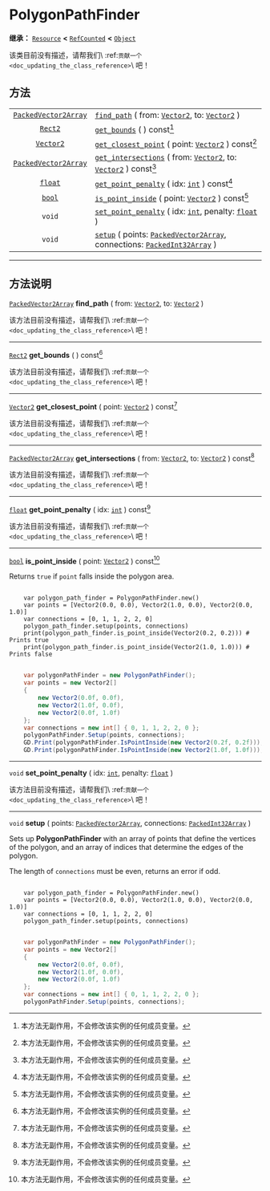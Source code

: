 <!-- ⚠ 请勿编辑本文件 ⚠ -->
<!-- 本文档使用脚本从 WeDot 引擎源码仓库生成。 -->
<!-- 生成脚本：https://github.com/WeDot-Engine/WeDot/tree/master/doc/tools/make_md.py； -->
<!-- 原文件：https://github.com/WeDot-Engine/WeDot/tree/master/doc/classes/PolygonPathFinder.xml。 -->

<div id="_class_polygonpathfinder"></div>

# PolygonPathFinder

**继承：** [`Resource`](class_resource.md) **<** [`RefCounted`](class_refcounted.md) **<** [`Object`](class_object.md)

该类目前没有描述，请帮我们\ :ref:`贡献一个 <doc_updating_the_class_reference>`\ 吧！

## 方法

|||
|:-:|:--|
| [`PackedVector2Array`](class_packedvector2array.md) | [`find_path`](class_polygonpathfinder.md#class_polygonpathfinder_method_find_path) ( from: [`Vector2`](class_vector2.md), to: [`Vector2`](class_vector2.md) )                                            |
| [`Rect2`](class_rect2.md)                           | [`get_bounds`](class_polygonpathfinder.md#class_polygonpathfinder_method_get_bounds) ( ) const[^const]                                                                                                   |
| [`Vector2`](class_vector2.md)                       | [`get_closest_point`](class_polygonpathfinder.md#class_polygonpathfinder_method_get_closest_point) ( point: [`Vector2`](class_vector2.md) ) const[^const]                                                |
| [`PackedVector2Array`](class_packedvector2array.md) | [`get_intersections`](class_polygonpathfinder.md#class_polygonpathfinder_method_get_intersections) ( from: [`Vector2`](class_vector2.md), to: [`Vector2`](class_vector2.md) ) const[^const]              |
| [`float`](class_float.md)                           | [`get_point_penalty`](class_polygonpathfinder.md#class_polygonpathfinder_method_get_point_penalty) ( idx: [`int`](class_int.md) ) const[^const]                                                          |
| [`bool`](class_bool.md)                             | [`is_point_inside`](class_polygonpathfinder.md#class_polygonpathfinder_method_is_point_inside) ( point: [`Vector2`](class_vector2.md) ) const[^const]                                                    |
| `void`                                              | [`set_point_penalty`](class_polygonpathfinder.md#class_polygonpathfinder_method_set_point_penalty) ( idx: [`int`](class_int.md), penalty: [`float`](class_float.md) )                                    |
| `void`                                              | [`setup`](class_polygonpathfinder.md#class_polygonpathfinder_method_setup) ( points: [`PackedVector2Array`](class_packedvector2array.md), connections: [`PackedInt32Array`](class_packedint32array.md) ) |

<!-- rst-class:: classref-section-separator -->

---

## 方法说明

<div id="_class_polygonpathfinder_method_find_path"></div>

[`PackedVector2Array`](class_packedvector2array.md) **find_path** ( from: [`Vector2`](class_vector2.md), to: [`Vector2`](class_vector2.md) )<div id="class_polygonpathfinder_method_find_path"></div>

该方法目前没有描述，请帮我们\ :ref:`贡献一个 <doc_updating_the_class_reference>`\ 吧！

<!-- rst-class:: classref-item-separator -->

---

<div id="_class_polygonpathfinder_method_get_bounds"></div>

[`Rect2`](class_rect2.md) **get_bounds** ( ) const[^const]<div id="class_polygonpathfinder_method_get_bounds"></div>

该方法目前没有描述，请帮我们\ :ref:`贡献一个 <doc_updating_the_class_reference>`\ 吧！

<!-- rst-class:: classref-item-separator -->

---

<div id="_class_polygonpathfinder_method_get_closest_point"></div>

[`Vector2`](class_vector2.md) **get_closest_point** ( point: [`Vector2`](class_vector2.md) ) const[^const]<div id="class_polygonpathfinder_method_get_closest_point"></div>

该方法目前没有描述，请帮我们\ :ref:`贡献一个 <doc_updating_the_class_reference>`\ 吧！

<!-- rst-class:: classref-item-separator -->

---

<div id="_class_polygonpathfinder_method_get_intersections"></div>

[`PackedVector2Array`](class_packedvector2array.md) **get_intersections** ( from: [`Vector2`](class_vector2.md), to: [`Vector2`](class_vector2.md) ) const[^const]<div id="class_polygonpathfinder_method_get_intersections"></div>

该方法目前没有描述，请帮我们\ :ref:`贡献一个 <doc_updating_the_class_reference>`\ 吧！

<!-- rst-class:: classref-item-separator -->

---

<div id="_class_polygonpathfinder_method_get_point_penalty"></div>

[`float`](class_float.md) **get_point_penalty** ( idx: [`int`](class_int.md) ) const[^const]<div id="class_polygonpathfinder_method_get_point_penalty"></div>

该方法目前没有描述，请帮我们\ :ref:`贡献一个 <doc_updating_the_class_reference>`\ 吧！

<!-- rst-class:: classref-item-separator -->

---

<div id="_class_polygonpathfinder_method_is_point_inside"></div>

[`bool`](class_bool.md) **is_point_inside** ( point: [`Vector2`](class_vector2.md) ) const[^const]<div id="class_polygonpathfinder_method_is_point_inside"></div>

Returns `true` if `point` falls inside the polygon area.



```gdscript

    var polygon_path_finder = PolygonPathFinder.new()
    var points = [Vector2(0.0, 0.0), Vector2(1.0, 0.0), Vector2(0.0, 1.0)]
    var connections = [0, 1, 1, 2, 2, 0]
    polygon_path_finder.setup(points, connections)
    print(polygon_path_finder.is_point_inside(Vector2(0.2, 0.2))) # Prints true
    print(polygon_path_finder.is_point_inside(Vector2(1.0, 1.0))) # Prints false
```

```csharp

    var polygonPathFinder = new PolygonPathFinder();
    var points = new Vector2[]
    {
        new Vector2(0.0f, 0.0f),
        new Vector2(1.0f, 0.0f),
        new Vector2(0.0f, 1.0f)
    };
    var connections = new int[] { 0, 1, 1, 2, 2, 0 };
    polygonPathFinder.Setup(points, connections);
    GD.Print(polygonPathFinder.IsPointInside(new Vector2(0.2f, 0.2f))); // Prints true
    GD.Print(polygonPathFinder.IsPointInside(new Vector2(1.0f, 1.0f))); // Prints false
```







<!-- rst-class:: classref-item-separator -->

---

<div id="_class_polygonpathfinder_method_set_point_penalty"></div>

`void` **set_point_penalty** ( idx: [`int`](class_int.md), penalty: [`float`](class_float.md) )<div id="class_polygonpathfinder_method_set_point_penalty"></div>

该方法目前没有描述，请帮我们\ :ref:`贡献一个 <doc_updating_the_class_reference>`\ 吧！

<!-- rst-class:: classref-item-separator -->

---

<div id="_class_polygonpathfinder_method_setup"></div>

`void` **setup** ( points: [`PackedVector2Array`](class_packedvector2array.md), connections: [`PackedInt32Array`](class_packedint32array.md) )<div id="class_polygonpathfinder_method_setup"></div>

Sets up **PolygonPathFinder** with an array of points that define the vertices of the polygon, and an array of indices that determine the edges of the polygon.

The length of `connections` must be even, returns an error if odd.



```gdscript

    var polygon_path_finder = PolygonPathFinder.new()
    var points = [Vector2(0.0, 0.0), Vector2(1.0, 0.0), Vector2(0.0, 1.0)]
    var connections = [0, 1, 1, 2, 2, 0]
    polygon_path_finder.setup(points, connections)
```

```csharp

    var polygonPathFinder = new PolygonPathFinder();
    var points = new Vector2[]
    {
        new Vector2(0.0f, 0.0f),
        new Vector2(1.0f, 0.0f),
        new Vector2(0.0f, 1.0f)
    };
    var connections = new int[] { 0, 1, 1, 2, 2, 0 };
    polygonPathFinder.Setup(points, connections);
```







[^virtual]: 本方法通常需要用户覆盖才能生效。
[^const]: 本方法无副作用，不会修改该实例的任何成员变量。
[^vararg]: 本方法除了能接受在此处描述的参数外，还能够继续接受任意数量的参数。
[^constructor]: 本方法用于构造某个类型。
[^static]: 调用本方法无需实例，可直接使用类名进行调用。
[^operator]: 本方法描述的是使用本类型作为左操作数的有效运算符。
[^bitfield]: 这个值是由下列位标志构成位掩码的整数。
[^void]: 无返回值。
